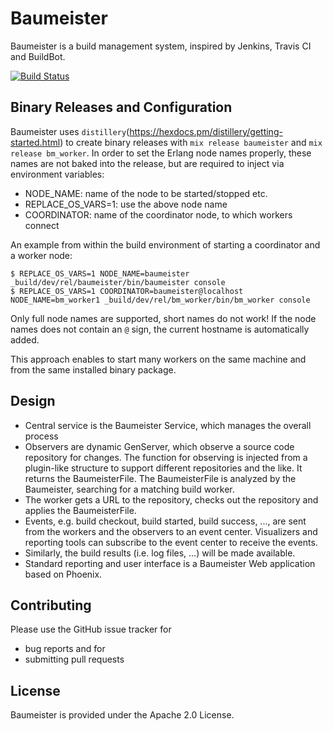# Baumeister

Baumeister is a build management system, inspired by Jenkins, Travis CI and BuildBot.

[![Build Status](https://travis-ci.org/alfert/baumeister.svg?branch=master)](https://travis-ci.org/alfert/baumeister)

## Binary Releases and Configuration

Baumeister uses `distillery`(https://hexdocs.pm/distillery/getting-started.html)
to create binary releases with `mix release baumeister` and `mix release bm_worker`.
In order to set the Erlang node names properly, these names are not baked into
the release, but are required to inject via environment variables:

* NODE_NAME: name of the node to be started/stopped etc.
* REPLACE_OS_VARS=1: use the above node name
* COORDINATOR: name of the coordinator node, to which workers connect

An example from within the build environment of starting a coordinator and a
worker node:

    $ REPLACE_OS_VARS=1 NODE_NAME=baumeister _build/dev/rel/baumeister/bin/baumeister console
    $ REPLACE_OS_VARS=1 COORDINATOR=baumeister@localhost NODE_NAME=bm_worker1 _build/dev/rel/bm_worker/bin/bm_worker console

Only full node names are supported, short names do not work! If the node names
does not contain an `@` sign, the current hostname is automatically added.

This approach enables to start many workers on the same machine and from the
same installed binary package.

## Design

* Central service is the Baumeister Service, which manages the overall process
* Observers are dynamic GenServer, which observe a source code repository for
  changes. The function for observing is injected from a plugin-like structure
  to support different repositories and the like. It returns the BaumeisterFile.
  The BaumeisterFile is analyzed by the Baumeister, searching for a
  matching build worker.
* The worker gets a URL to the repository, checks out the repository and
  applies the BaumeisterFile.
* Events, e.g. build checkout, build started, build success, ..., are sent from
  the workers and the observers to an event center. Visualizers and
  reporting tools can subscribe to the event center to receive the
  events.
* Similarly, the build results (i.e. log files, ...) will be made available.
* Standard reporting and user interface is a Baumeister Web application based on
  Phoenix.

## Contributing

Please use the GitHub issue tracker for

* bug reports and for
* submitting pull requests

## License

Baumeister is provided under the Apache 2.0 License.
